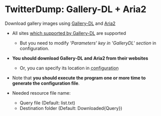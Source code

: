 ﻿# TwitterDump: Gallery-DL + Aria2
Download gallery images using [Gallery-DL](https://github.com/mikf/gallery-dl) and [Aria2](https://github.com/aria2/aria2)

* All sites [which supported by Gallery-DL](https://github.com/mikf/gallery-dl/blob/master/docs/supportedsites.md) are supported
  * But you need to modify *'Parameters' key in 'GalleryDL' section* in configuration.

* **You should download Gallery-DL and Aria2 from their websites**
  * Or, you can specify its location in <abbr title="TwitterDump.ini">configuration</abbr>

* Note that **you should execute the program one or more time to generate the configuration file**.

* Needed resource file name:
  * Query file (Default: list.txt)
  * Destination folder (Default: Downloaded\{Query})
